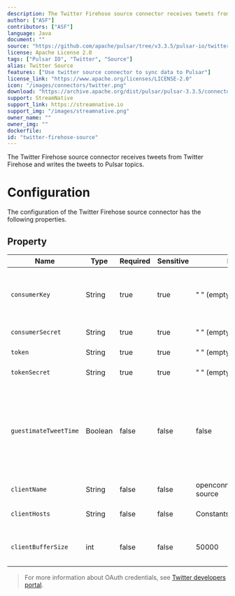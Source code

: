 ```yaml
---
description: The Twitter Firehose source connector receives tweets from Twitter Firehose and writes the tweets to Pulsar topics.
author: ["ASF"]
contributors: ["ASF"]
language: Java
document: ""
source: "https://github.com/apache/pulsar/tree/v3.3.5/pulsar-io/twitter"
license: Apache License 2.0
tags: ["Pulsar IO", "Twitter", "Source"]
alias: Twitter Source
features: ["Use twitter source connector to sync data to Pulsar"]
license_link: "https://www.apache.org/licenses/LICENSE-2.0"
icon: "/images/connectors/twitter.png"
download: "https://archive.apache.org/dist/pulsar/pulsar-3.3.5/connectors/pulsar-io-twitter-3.3.5.nar"
support: StreamNative
support_link: https://streamnative.io
support_img: "/images/streamnative.png"
owner_name: ""
owner_img: ""
dockerfile: 
id: "twitter-firehose-source"
---
```


The Twitter Firehose source connector receives tweets from Twitter Firehose and writes the tweets to Pulsar topics.

# Configuration

The configuration of the Twitter Firehose source connector has the following properties.

## Property

| Name                  | Type    | Required | Sensitive | Default                      | Description                                                                                                                                                                    |
|-----------------------|---------|----------|-----------|------------------------------|--------------------------------------------------------------------------------------------------------------------------------------------------------------------------------|
| `consumerKey`         | String  | true     | true      | " " (empty string)           | The twitter OAuth consumer key.<br><br>For more information, see [Access tokens](https://developer.twitter.com/en/docs/basics/authentication/guides/access-tokens).            |
| `consumerSecret`      | String  | true     | true      | " " (empty string)           | The twitter OAuth consumer secret.                                                                                                                                             |
| `token`               | String  | true     | true      | " " (empty string)           | The twitter OAuth token.                                                                                                                                                       |
| `tokenSecret`         | String  | true     | true      | " " (empty string)           | The twitter OAuth secret.                                                                                                                                                      |
| `guestimateTweetTime` | Boolean | false    | false     | false                        | Most firehose events have null createdAt time.<br><br>If `guestimateTweetTime` set to true, the connector estimates the createdTime of each firehose event to be current time. |
| `clientName`          | String  | false    | false     | openconnector-twitter-source | The twitter firehose client name.                                                                                                                                              |
| `clientHosts`         | String  | false    | false     | Constants.STREAM_HOST        | The twitter firehose hosts to which client connects.                                                                                                                           |
| `clientBufferSize`    | int     | false    | false     | 50000                        | The buffer size for buffering tweets fetched from twitter firehose.                                                                                                            |

> For more information about OAuth credentials, see [Twitter developers portal](https://developer.twitter.com/en.html).
